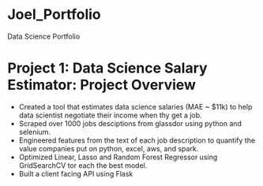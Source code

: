 # Joel_Portfolio
Data Science Portfolio

# Project 1: Data Science Salary Estimator: Project Overview
* Created a tool that estimates data science salaries (MAE ~ $11k) to help data scientist negotiate their income when thy get a job.
* Scraped over 1000 jobs desciptions from glassdor using python and selenium.
* Engineered features from the text of each job description to quantify the value companies put on python, excel, aws, and spark.
* Optimized Linear, Lasso and Random Forest Regressor using GridSearchCV tor each the best model.
* Built a client facing API using Flask
